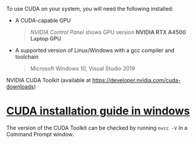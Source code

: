 
To use CUDA on your system, you will need the following installed:

* A CUDA-capable GPU
  > _NVIDIA Control Panel_ shows GPU version __NVIDIA RTX A4500 Laptop GPU__.

* A supported version of Linux/Windows with a gcc compiler and toolchain
  > Microsoft Windows 10, Visual Studio 2019

NVIDIA CUDA Toolkit (available at https://developer.nvidia.com/cuda-downloads)


# [CUDA installation guide in windows](https://docs.nvidia.com/cuda/cuda-installation-guide-microsoft-windows/index.html)

The version of the CUDA Toolkit can be checked by running `nvcc -V` in a Command Prompt window.